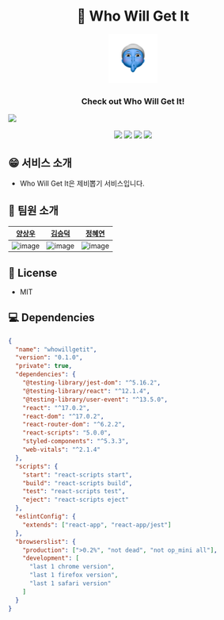 <h1 align="center">🎲 Who Will Get It</h1>
<div align="center">
<img src="whowillgetit\src\assets\images\users\user3.svg" width="100" height="100">
</div>
<h3 align="center">Check out Who Will Get It!</h3>
<img src="whowillgetit\src\assets\images\operation.gif">

<p align="center">
    <img src="https://img.shields.io/badge/html5-%23E34F26.svg?style=for-the-badge&logo=html5&logoColor=white"/>
    <img src="https://img.shields.io/badge/css3-%231572B6.svg?style=for-the-badge&logo=css3&logoColor=white"/>
    <img src="https://img.shields.io/badge/javascript-%23323330.svg?style=for-the-badge&logo=javascript&logoColor=%23F7DF1E"/>
    <img src="https://img.shields.io/badge/react-%2320232a.svg?style=for-the-badge&logo=react&logoColor=%2361DAFB"/>
</p>

## 😁 서비스 소개

- Who Will Get It은 제비뽑기 서비스입니다.

## 👬 팀원 소개

|                                              [양상우](https://github.com/IGhost-P)                                               |                                            [김승덕](https://github.com/kimseungdeok)                                             |                                                [정혜연](https://github.com/HY219)                                                |
| :------------------------------------------------------------------------------------------------------------------------------: | :------------------------------------------------------------------------------------------------------------------------------: | :------------------------------------------------------------------------------------------------------------------------------: |
| ![image](https://user-images.githubusercontent.com/79236624/159425006-389f3f81-4334-4a9f-8ac9-bdcf0b84a5ca.png) | ![image](https://user-images.githubusercontent.com/79236624/159425051-5370883a-fe69-4705-913e-8593154c1ffc.png)| ![image](https://user-images.githubusercontent.com/79236624/159425770-8d4eb6df-a5fb-44c0-9606-e05015b09006.png) |

## 📝 License

- MIT

## 💻 Dependencies

```json
{
  "name": "whowillgetit",
  "version": "0.1.0",
  "private": true,
  "dependencies": {
    "@testing-library/jest-dom": "^5.16.2",
    "@testing-library/react": "^12.1.4",
    "@testing-library/user-event": "^13.5.0",
    "react": "^17.0.2",
    "react-dom": "^17.0.2",
    "react-router-dom": "^6.2.2",
    "react-scripts": "5.0.0",
    "styled-components": "^5.3.3",
    "web-vitals": "^2.1.4"
  },
  "scripts": {
    "start": "react-scripts start",
    "build": "react-scripts build",
    "test": "react-scripts test",
    "eject": "react-scripts eject"
  },
  "eslintConfig": {
    "extends": ["react-app", "react-app/jest"]
  },
  "browserslist": {
    "production": [">0.2%", "not dead", "not op_mini all"],
    "development": [
      "last 1 chrome version",
      "last 1 firefox version",
      "last 1 safari version"
    ]
  }
}
```
